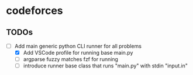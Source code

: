 # codeforces


## TODOs

- [ ] Add main generic python CLI runner for all problems
  - [X] Add VSCode profile for running base main.py
  - [ ] argparse fuzzy matches fzf for running
  - [ ] introduce runner base class that runs "main.py" with stdin "input.in"
